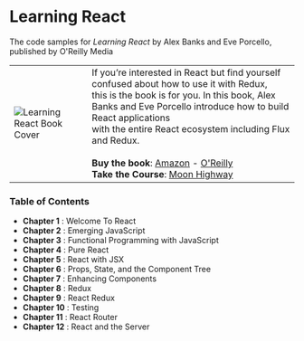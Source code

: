 Learning React
=================
The code samples for *Learning React* by Alex Banks and Eve Porcello, published by O'Reilly Media

|          |          |
|----------|----------|
| ![Learning React Book Cover](https://raw.githubusercontent.com/MoonHighway/learning-react/master/learning-react.jpg) |  If you’re interested in React but find yourself confused about how to use it with Redux,<br> this is the book is for you. In this book, Alex Banks and Eve Porcello introduce how to build React applications <br>with the entire React ecosystem including Flux and Redux. <br><br> __Buy the book__: [Amazon](https://www.amazon.com/Learning-React-Functional-Development-Flux/dp/1491954620/ref=sr_1_1?s=books&ie=UTF8&qid=1466542799&sr=1-1&keywords=learning+react) - [O'Reilly](http://shop.oreilly.com/product/0636920049579.do)<br>__Take the Course__: [Moon Highway](http://www.moonhighway.com)  |


### Table of Contents

* __Chapter 1__ : Welcome To React
* __Chapter 2__ : Emerging JavaScript
* __Chapter 3__ : Functional Programming with JavaScript
* __Chapter 4__ : Pure React
* __Chapter 5__ : React with JSX
* __Chapter 6__ : Props, State, and the Component Tree
* __Chapter 7__ : Enhancing Components
* __Chapter 8__ : Redux
* __Chapter 9__ : React Redux
* __Chapter 10__ : Testing
* __Chapter 11__ : React Router
* __Chapter 12__ : React and the Server



